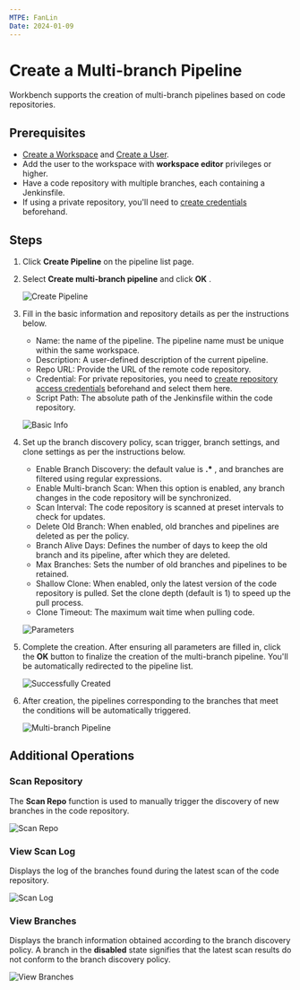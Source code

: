 ```yaml
---
MTPE: FanLin
Date: 2024-01-09
---
```


# Create a Multi-branch Pipeline

Workbench supports the creation of multi-branch pipelines based on code repositories.

## Prerequisites

- [Create a Workspace](../../../../ghippo/user-guide/workspace/workspace.md) and [Create a User](../../../../ghippo/user-guide/access-control/user.md).
- Add the user to the workspace with __workspace editor__ privileges or higher.
- Have a code repository with multiple branches, each containing a Jenkinsfile.
- If using a private repository, you'll need to [create credentials](../credential.md) beforehand.

## Steps

1. Click __Create Pipeline__ on the pipeline list page.

2. Select __Create multi-branch pipeline__ and click __OK__ .

    ![Create Pipeline](../../../images/mutilpipeline01.png)

3. Fill in the basic information and repository details as per the instructions below.

    - Name: the name of the pipeline. The pipeline name must be unique within the same workspace.
    - Description: A user-defined description of the current pipeline.
    - Repo URL: Provide the URL of the remote code repository.
    - Credential: For private repositories, you need to [create repository access credentials](../credential.md) beforehand and select them here.
    - Script Path: The absolute path of the Jenkinsfile within the code repository.

    ![Basic Info](../../../images/mutilpipeline02.png)

4. Set up the branch discovery policy, scan trigger, branch settings, and clone settings as per the instructions below.

    - Enable Branch Discovery: the default value is __.*__ , and branches are filtered using regular expressions.
    - Enable Multi-branch Scan: When this option is enabled, any branch changes in the code repository will be synchronized.
    - Scan Interval: The code repository is scanned at preset intervals to check for updates.
    - Delete Old Branch: When enabled, old branches and pipelines are deleted as per the policy.
    - Branch Alive Days: Defines the number of days to keep the old branch and its pipeline, after which they are deleted.
    - Max Branches: Sets the number of old branches and pipelines to be retained.
    - Shallow Clone: When enabled, only the latest version of the code repository is pulled. Set the clone depth (default is 1) to speed up the pull process.
    - Clone Timeout: The maximum wait time when pulling code.

    ![Parameters](../../../images/mutilpipeline03.png)

5. Complete the creation. After ensuring all parameters are filled in, click the __OK__ button to finalize the creation of the multi-branch pipeline. You'll be automatically redirected to the pipeline list.

    ![Successfully Created](../../../images/mutilpipeline04.png)

6. After creation, the pipelines corresponding to the branches that meet the conditions will be automatically triggered.

    ![Multi-branch Pipeline](../../../images/mutilpipeline05.png)

## Additional Operations

### Scan Repository

The __Scan Repo__ function is used to manually trigger the discovery of new branches in the code repository.

![Scan Repo](../../../images/mutilpipeline06.png)

### View Scan Log

Displays the log of the branches found during the latest scan of the code repository.

![Scan Log](../../../images/mutilpipeline07.png)

### View Branches

Displays the branch information obtained according to the branch discovery policy. A branch in the __disabled__ state signifies that the latest scan results do not conform to the branch discovery policy.

![View Branches](../../../images/mutilpipeline08.png)